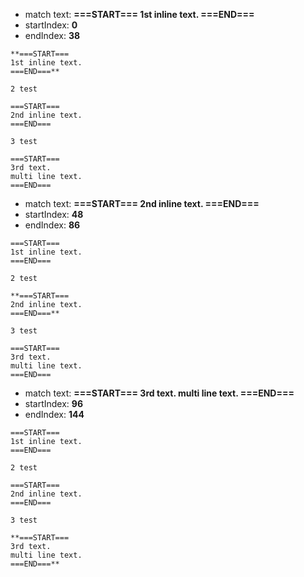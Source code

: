 
- match text: **===START===
1st inline text.
===END===**
- startIndex: **0**
- endIndex: **38**

```
**===START===
1st inline text.
===END===**

2 test

===START===
2nd inline text.
===END===

3 test

===START===
3rd text.
multi line text.
===END===

```



- match text: **===START===
2nd inline text.
===END===**
- startIndex: **48**
- endIndex: **86**

```
===START===
1st inline text.
===END===

2 test

**===START===
2nd inline text.
===END===**

3 test

===START===
3rd text.
multi line text.
===END===

```



- match text: **===START===
3rd text.
multi line text.
===END===**
- startIndex: **96**
- endIndex: **144**

```
===START===
1st inline text.
===END===

2 test

===START===
2nd inline text.
===END===

3 test

**===START===
3rd text.
multi line text.
===END===**

```

